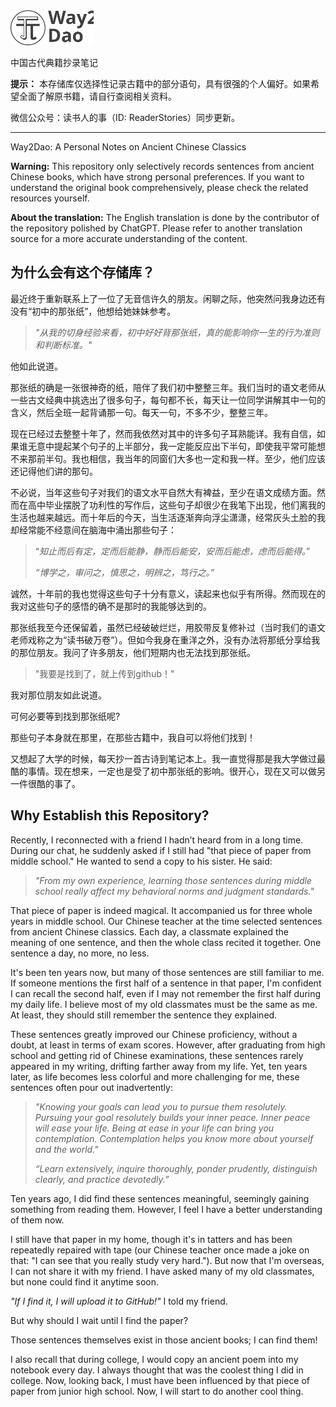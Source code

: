<img src="pics_README/drawing.svg" style="zoom:13%;" />

中国古代典籍抄录笔记

**提示：** 本存储库仅选择性记录古籍中的部分语句，具有很强的个人偏好。如果希望全面了解原书籍，请自行查阅相关资料。

微信公众号：读书人的事（ID: ReaderStories）同步更新。

------

Way2Dao: A Personal Notes on Ancient Chinese Classics

**Warning:** This repository only selectively records sentences from ancient Chinese books, which have strong personal preferences. If you want to understand the original book comprehensively, please check the related resources yourself.

**About the translation:** The English translation is done by the contributor of the repository polished by ChatGPT. Please refer to another translation source for a more accurate understanding of the content.



## 为什么会有这个存储库？

最近终于重新联系上了一位了无音信许久的朋友。闲聊之际，他突然问我身边还有没有“初中的那张纸”，他想给她妹妹参考。

>*"从我的切身经验来看，初中好好背那张纸，真的能影响你一生的行为准则和判断标准。"*

他如此说道。

那张纸的确是一张很神奇的纸，陪伴了我们初中整整三年。我们当时的语文老师从一些古文经典中挑选出了很多句子，每句都不长，每天让一位同学讲解其中一句的含义，然后全班一起背诵那一句。每天一句，不多不少，整整三年。

现在已经过去整整十年了，然而我依然对其中的许多句子耳熟能详。我有自信，如果谁无意中提起某个句子的上半部分，我一定能反应出下半句，即使我平常可能想不来那前半句。我也相信，我当年的同窗们大多也一定和我一样。至少，他们应该还记得他们讲的那句。

不必说，当年这些句子对我们的语文水平自然大有裨益，至少在语文成绩方面。然而在高中毕业摆脱了功利性的写作后，这些句子却很少在我笔下出现，他们离我的生活也越来越远。而十年后的今天，当生活逐渐奔向浮尘潇潇，经常灰头土脸的我却经常能不经意间在脑海中涌出那些句子：

> “*知止而后有定，定而后能静，静而后能安，安而后能虑，虑而后能得。*”
>
> *“博学之，审问之，慎思之，明辨之，笃行之。”*

诚然，十年前的我也觉得这些句子十分有意义，读起来也似乎有所得。然而现在的我对这些句子的感悟的确不是那时的我能够达到的。

那张纸我至今还保留着，虽然已经破破烂烂，用胶带反复修补过（当时我们的语文老师戏称之为“读书破万卷”）。但如今我身在重洋之外，没有办法将那纸分享给我的那位朋友。我问了许多朋友，他们短期内也无法找到那张纸。

> "我要是找到了，就上传到github！"

我对那位朋友如此说道。

可何必要等到找到那张纸呢? 

那些句子本身就在那里，在那些古籍中，我自可以将他们找到！

又想起了大学的时候，每天抄一首古诗到笔记本上。我一直觉得那是我大学做过最酷的事情。现在想来，一定也是受了初中那张纸的影响。很开心，现在又可以做另一件很酷的事了。

##  Why Establish this Repository?

Recently, I reconnected with a friend I hadn’t heard from in a long time. During our chat, he suddenly asked if I still had "that piece of paper from middle school." He wanted to send a copy to his sister. He said:

>  *"From my own experience, learning those sentences during  middle school really affect my behavioral norms and judgment standards."*

That piece of paper is indeed magical. It accompanied us for three whole years in middle school. Our Chinese teacher at the time selected sentences from ancient Chinese classics. Each day, a classmate explained the meaning of one sentence, and then the whole class recited it together. One sentence a day, no more, no less.

It's been ten years now, but many of those sentences are still familiar to me. If someone mentions the first half of a sentence in that paper, I'm confident I can recall the second half, even if I may not remember the first half during my daily life. I believe most of my old classmates must be the same as me. At least, they should still remember the sentence they explained.

These sentences greatly improved our Chinese proficiency, without a doubt, at least in terms of exam scores. However, after graduating from high school and getting rid of Chinese examinations, these sentences rarely appeared in my writing, drifting farther away from my life. Yet, ten years later, as life becomes less colorful and more challenging for me, these sentences often pour out inadvertently:

> *"Knowing your goals can lead you to pursue them resolutely. Pursuing your goal resolutely builds your inner peace. Inner peace will ease your life. Being at ease in your life can bring you contemplation. Contemplation helps you know more about yourself and the world."*
>
> *“Learn extensively, inquire thoroughly, ponder prudently, distinguish clearly, and practice devotedly.”*

Ten years ago, I did find these sentences meaningful, seemingly gaining something from reading them. However, I feel I have a better understanding of them now.

I still have that paper in my home, though it's in tatters and has been repeatedly repaired with tape (our Chinese teacher once made a joke on that: "I can see that you really study very hard."). But now that I'm overseas, I can not share it with my friend. I have asked many of my old classmates, but none could find it anytime soon.

*"If I find it, I will upload it to GitHub!"* I told my friend.

But why should I wait until I find the paper?

Those sentences themselves exist in those ancient books; I can find them!

I also recall that during college, I would copy an ancient poem into my notebook every day. I always thought that was the coolest thing I did in college. Now, looking back, I must have been influenced by that piece of paper from junior high school. Now, I will start to do another cool thing.
